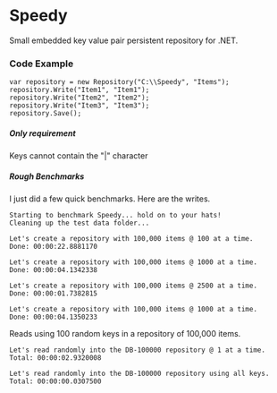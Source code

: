 # Speedy

Small embedded key value pair persistent repository for .NET.

### Code Example

```
var repository = new Repository("C:\\Speedy", "Items");
repository.Write("Item1", "Item1");
repository.Write("Item2", "Item2");
repository.Write("Item3", "Item3");
repository.Save();
```

##### Only requirement

Keys cannot contain the "|" character

##### Rough Benchmarks

I just did a few quick benchmarks. Here are the writes.

```
Starting to benchmark Speedy... hold on to your hats!
Cleaning up the test data folder...

Let's create a repository with 100,000 items @ 100 at a time.
Done: 00:00:22.8881170

Let's create a repository with 100,000 items @ 1000 at a time.
Done: 00:00:04.1342338

Let's create a repository with 100,000 items @ 2500 at a time.
Done: 00:00:01.7382815

Let's create a repository with 100,000 items @ 1000 at a time.
Done: 00:00:04.1350233
```

Reads using 100 random keys in a repository of 100,000 items.

```
Let's read randomly into the DB-100000 repository @ 1 at a time.
Total: 00:00:02.9320008

Let's read randomly into the DB-100000 repository using all keys.
Total: 00:00:00.0307500
```